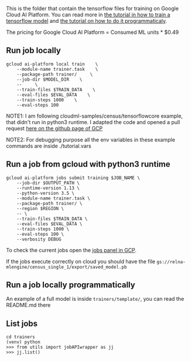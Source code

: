 This is the folder that contain the tensorflow files for training on Google Cloud AI Platform. You can read more in [the tutorial in how to train a tensorflow model](https://cloud.google.com/ml-engine/docs/tensorflow/getting-started-training-prediction) and [the tutorial on how to do it programmaticaly](https://cloud.google.com/ml-engine/docs/tensorflow/training-jobs).

The pricing for Google Cloud AI Platform = Consumed ML units * $0.49

## Run job locally
```
gcloud ai-platform local train    \
	--module-name trainer.task    \
    --package-path trainer/     \
    --job-dir $MODEL_DIR    \
    --     \
    --train-files $TRAIN_DATA    \
    --eval-files $EVAL_DATA    \
    --train-steps 1000    \
    --eval-steps 100
```
NOTE1: I am following cloudml-samples/census/tensorflowcore example, that didn't run in python3 runtime. I adapted the code and opened a pull request [here on the github page of GCP](https://github.com/GoogleCloudPlatform/cloudml-samples/pull/424)

NOTE2: For debugging purpose all the env variables in these example commands are inside ./tutorial.vars


## Run a job from gcloud with python3 runtime
```
gcloud ai-platform jobs submit training $JOB_NAME \
    --job-dir $OUTPUT_PATH \
    --runtime-version 1.13 \
    --python-version 3.5 \
    --module-name trainer.task \
    --package-path trainer/ \
    --region $REGION \
    -- \
    --train-files $TRAIN_DATA \
    --eval-files $EVAL_DATA \
    --train-steps 1000 \
    --eval-steps 100 \
    --verbosity DEBUG
```

To check the current jobs open the [jobs panel in GCP](https://console.cloud.google.com/mlengine/jobs?project=relna-241818).

If the jobs execute correctly on cloud you should have the file `gs://relna-mlengine/census_single_1/export/saved_model.pb`

## Run a job locally programmatically

An example of a full model is inside `trainers/template/`, you can read the README.md there

## List jobs

```
cd trainers
(venv) python
>>> from utils import jobAPIwrapper as jj
>>> jj.list()
```
